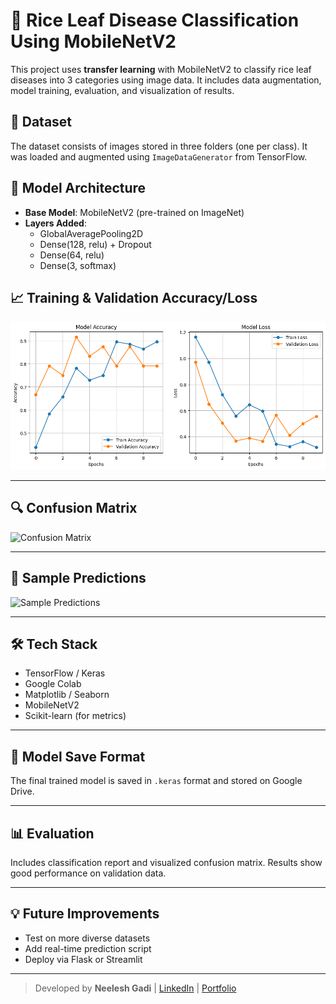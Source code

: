 # 🌾 Rice Leaf Disease Classification Using MobileNetV2

This project uses **transfer learning** with MobileNetV2 to classify rice leaf diseases into 3 categories using image data. It includes data augmentation, model training, evaluation, and visualization of results.

## 📁 Dataset
The dataset consists of images stored in three folders (one per class). It was loaded and augmented using `ImageDataGenerator` from TensorFlow.

## 🧠 Model Architecture
- **Base Model**: MobileNetV2 (pre-trained on ImageNet)
- **Layers Added**:
  - GlobalAveragePooling2D
  - Dense(128, relu) + Dropout
  - Dense(64, relu)
  - Dense(3, softmax)

## 📈 Training & Validation Accuracy/Loss

![Training Plot](accuracy_loss_plot.png)

---

## 🔍 Confusion Matrix

![Confusion Matrix](images/confusion_matrix.png)

---

## 🌿 Sample Predictions

![Sample Predictions](images/sample_predictions.png)

---

## 🛠️ Tech Stack

- TensorFlow / Keras
- Google Colab
- Matplotlib / Seaborn
- MobileNetV2
- Scikit-learn (for metrics)

---

## 📂 Model Save Format

The final trained model is saved in `.keras` format and stored on Google Drive.

---

## 📊 Evaluation

Includes classification report and visualized confusion matrix. Results show good performance on validation data.

---

## 💡 Future Improvements

- Test on more diverse datasets
- Add real-time prediction script
- Deploy via Flask or Streamlit

---

> Developed by **Neelesh Gadi** | [LinkedIn](#) | [Portfolio](#)  

